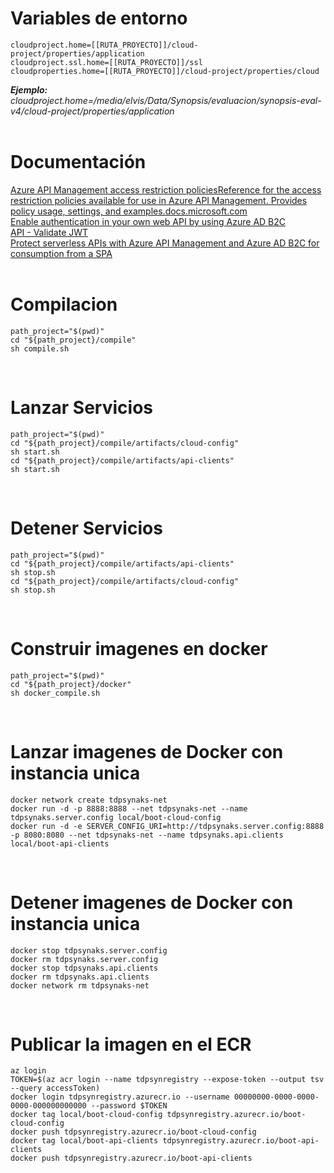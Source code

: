 # **Variables de entorno**
```
cloudproject.home=[[RUTA_PROYECTO]]/cloud-project/properties/application
cloudproject.ssl.home=[[RUTA_PROYECTO]]/ssl
cloudproperties.home=[[RUTA_PROYECTO]]/cloud-project/properties/cloud
```
***Ejemplo:*** *cloudproject.home=/media/elvis/Data/Synopsis/evaluacion/synopsis-eval-v4/cloud-project/properties/application*
<br/><br/>

# **Documentación**
[Azure API Management access restriction policiesReference for the access restriction policies available for use in Azure API Management. Provides policy usage, settings, and examples.docs.microsoft.com](https://docs.microsoft.com/en-us/azure/api-management/api-management-access-restriction-policies#ValidateJWT)\
[Enable authentication in your own web API by using Azure AD B2C](https://docs.microsoft.com/en-us/azure/active-directory-b2c/enable-authentication-web-api?tabs=csharpclient)\
[API - Validate JWT](https://docs.microsoft.com/en-us/azure/api-management/api-management-access-restriction-policies#ValidateJWT)
<br/>
[Protect serverless APIs with Azure API Management and Azure AD B2C for consumption from a SPA](https://docs.microsoft.com/en-us/azure/api-management/howto-protect-backend-frontend-azure-ad-b2c)
<br/><br/>

# **Compilacion**
```
path_project="$(pwd)"
cd "${path_project}/compile"
sh compile.sh
```
<br/>

# **Lanzar Servicios**
```
path_project="$(pwd)"
cd "${path_project}/compile/artifacts/cloud-config"
sh start.sh
cd "${path_project}/compile/artifacts/api-clients"
sh start.sh
```
<br/>

# **Detener Servicios**
```
path_project="$(pwd)"
cd "${path_project}/compile/artifacts/api-clients"
sh stop.sh
cd "${path_project}/compile/artifacts/cloud-config"
sh stop.sh
```
<br/>

# **Construir imagenes en docker**
```
path_project="$(pwd)"
cd "${path_project}/docker"
sh docker_compile.sh
```
<br/>

# **Lanzar imagenes de Docker con instancia unica**
```
docker network create tdpsynaks-net
docker run -d -p 8888:8888 --net tdpsynaks-net --name tdpsynaks.server.config local/boot-cloud-config
docker run -d -e SERVER_CONFIG_URI=http://tdpsynaks.server.config:8888 -p 8080:8080 --net tdpsynaks-net --name tdpsynaks.api.clients local/boot-api-clients
```
<br/>

# **Detener imagenes de Docker con instancia unica**
```
docker stop tdpsynaks.server.config
docker rm tdpsynaks.server.config
docker stop tdpsynaks.api.clients
docker rm tdpsynaks.api.clients
docker network rm tdpsynaks-net
```
<br/>

# **Publicar la imagen en el ECR**
```
az login
TOKEN=$(az acr login --name tdpsynregistry --expose-token --output tsv --query accessToken)
docker login tdpsynregistry.azurecr.io --username 00000000-0000-0000-0000-000000000000 --password $TOKEN
docker tag local/boot-cloud-config tdpsynregistry.azurecr.io/boot-cloud-config
docker push tdpsynregistry.azurecr.io/boot-cloud-config
docker tag local/boot-api-clients tdpsynregistry.azurecr.io/boot-api-clients
docker push tdpsynregistry.azurecr.io/boot-api-clients
```